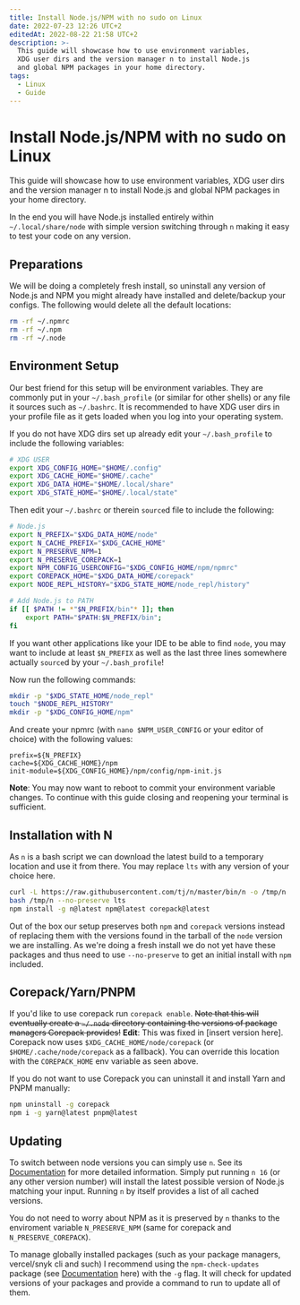```yaml
---
title: Install Node.js/NPM with no sudo on Linux
date: 2022-07-23 12:26 UTC+2
editedAt: 2022-08-22 21:58 UTC+2
description: >-
  This guide will showcase how to use environment variables,
  XDG user dirs and the version manager n to install Node.js
  and global NPM packages in your home directory.
tags:
  - Linux
  - Guide
---
```


# Install Node.js/NPM with no sudo on Linux

This guide will showcase how to use environment variables, XDG user dirs and the version manager n to install Node.js and global NPM packages in your home directory.

In the end you will have Node.js installed entirely within `~/.local/share/node` with simple version switching through `n` making it easy to test your code on any version.

## Preparations

We will be doing a completely fresh install, so uninstall any version of Node.js and NPM you might already have installed and delete/backup your configs. The following would delete all the default locations:

```bash
rm -rf ~/.npmrc
rm -rf ~/.npm
rm -rf ~/.node
```

## Environment Setup

Our best friend for this setup will be environment variables. They are commonly put in your `~/.bash_profile` (or similar for other shells) or any file it sources such as `~/.bashrc`. It is recommended to have XDG user dirs in your profile file as it gets loaded when you log into your operating system.

If you do not have XDG dirs set up already edit your `~/.bash_profile` to include the following variables:

```bash
# XDG USER
export XDG_CONFIG_HOME="$HOME/.config"
export XDG_CACHE_HOME="$HOME/.cache"
export XDG_DATA_HOME="$HOME/.local/share"
export XDG_STATE_HOME="$HOME/.local/state"
```

Then edit your `~/.bashrc` or therein `source`d file to include the following:

```bash
# Node.js
export N_PREFIX="$XDG_DATA_HOME/node"
export N_CACHE_PREFIX="$XDG_CACHE_HOME"
export N_PRESERVE_NPM=1
export N_PRESERVE_COREPACK=1
export NPM_CONFIG_USERCONFIG="$XDG_CONFIG_HOME/npm/npmrc"
export COREPACK_HOME="$XDG_DATA_HOME/corepack"
export NODE_REPL_HISTORY="$XDG_STATE_HOME/node_repl/history"

# Add Node.js to PATH
if [[ $PATH != *"$N_PREFIX/bin"* ]]; then
    export PATH="$PATH:$N_PREFIX/bin";
fi
```

If you want other applications like your IDE to be able to find `node`, you may want to include at least `$N_PREFIX` as well as the last three lines somewhere actually `source`d by your `~/.bash_profile`!

Now run the following commands:

```bash
mkdir -p "$XDG_STATE_HOME/node_repl"
touch "$NODE_REPL_HISTORY"
mkdir -p "$XDG_CONFIG_HOME/npm"
```

And create your npmrc (with `nano $NPM_USER_CONFIG` or your editor of choice) with the following values:

```
prefix=${N_PREFIX}
cache=${XDG_CACHE_HOME}/npm
init-module=${XDG_CONFIG_HOME}/npm/config/npm-init.js
```

**Note**: You may now want to reboot to commit your environment variable changes. To continue with this guide closing and reopening your terminal is sufficient.

## Installation with N

As `n` is a bash script we can download the latest build to a temporary location and use it from there. You may replace `lts` with any version of your choice here.

```bash
curl -L https://raw.githubusercontent.com/tj/n/master/bin/n -o /tmp/n
bash /tmp/n --no-preserve lts
npm install -g n@latest npm@latest corepack@latest
```

Out of the box our setup preserves both `npm` and `corepack` versions instead of replacing them with the versions found in the tarball of the `node` version we are installing. As we're doing a fresh install we do not yet have these packages and thus need to use `--no-preserve` to get an initial install with `npm` included.

## Corepack/Yarn/PNPM

If you'd like to use corepack run `corepack enable`. ~~Note that this will eventually create a `~/.node` directory containing the versions of package managers Corepack provides!~~
**Edit**: This was fixed in [insert version here]. Corepack now uses `$XDG_CACHE_HOME/node/corepack` (or `$HOME/.cache/node/corepack` as a fallback). You can override this location with the `COREPACK_HOME` env variable as seen above.

If you do not want to use Corepack you can uninstall it and install Yarn and PNPM manually:

```bash
npm uninstall -g corepack
npm i -g yarn@latest pnpm@latest
```

## Updating

To switch between node versions you can simply use `n`. See its [Documentation](https://www.npmjs.com/package/n) for more detailed information. Simply put running `n 16` (or any other version number) will install the latest possible version of Node.js matching your input. Running `n` by itself provides a list of all cached versions.

You do not need to worry about NPM as it is preserved by `n` thanks to the enviroment variable `N_PRESERVE_NPM` (same for corepack and `N_PRESERVE_COREPACK`).

To manage globally installed packages (such as your package managers, vercel/snyk cli and such) I recommend using the `npm-check-updates` package (see [Documentation](https://www.npmjs.com/package/npm-check-updates) here) with the `-g` flag. It will check for updated versions of your packages and provide a command to run to update all of them.

